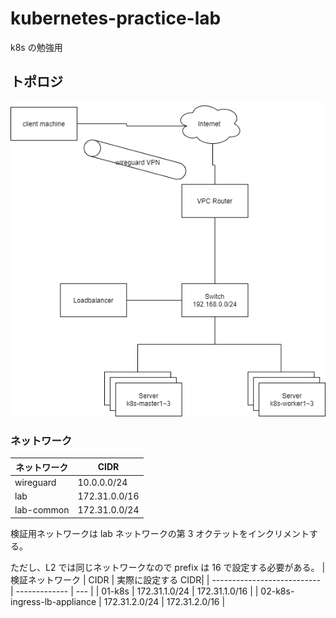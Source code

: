 # kubernetes-practice-lab

k8s の勉強用

## トポロジ

![](./lab-topo.drawio.png)

### ネットワーク

| ネットワーク | CIDR          |
| ------------ | ------------- |
| wireguard    | 10.0.0.0/24   |
| lab          | 172.31.0.0/16 |
| lab-common   | 172.31.0.0/24 |

検証用ネットワークは lab ネットワークの第 3 オクテットをインクリメントする。

ただし、L2 では同じネットワークなので prefix は 16 で設定する必要がある。
| 検証ネットワーク | CIDR | 実際に設定する CIDR|
| --------------------------- | ------------- | --- |
| 01-k8s | 172.31.1.0/24 | 172.31.1.0/16 |
| 02-k8s-ingress-lb-appliance | 172.31.2.0/24 | 172.31.2.0/16 |
